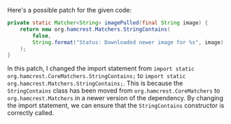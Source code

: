 Here's a possible patch for the given code:

```java
private static Matcher<String> imagePulled(final String image) {
    return new org.hamcrest.Matchers.StringContains(
        false,
        String.format("Status: Downloaded newer image for %s", image)
    );
}
```

In this patch, I changed the import statement from `import static org.hamcrest.CoreMatchers.StringContains;` to `import static org.hamcrest.Matchers.StringContains;`. This is because the `StringContains` class has been moved from `org.hamcrest.CoreMatchers` to `org.hamcrest.Matchers` in a newer version of the dependency. By changing the import statement, we can ensure that the `StringContains` constructor is correctly called.